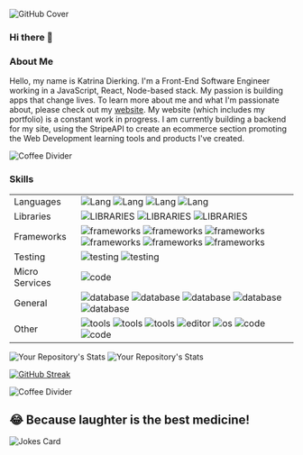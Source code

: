 
<!--
**Katrina-Dierking/katrina-dierking** is a ✨ _special_ ✨ repository because its `README.md` (this file) appears on your GitHub profile.

Here are some ideas to get you started:

- 🔭 I’m currently working on ...
- 🌱 I’m currently learning ...
- 👯 I’m looking to collaborate on ...
- 🤔 I’m looking for help with ...
- 💬 Ask me about ...
- 📫 How to reach me: ...
- 😄 Pronouns: ...
- ⚡ Fun fact: ...
-->

![GitHub Cover](https://blog.hertimetocode.com/wp-content/uploads/2022/08/SOFTWARE-1.png)
### Hi there 👋
### About Me 
Hello, my name is Katrina Dierking. I'm a Front-End Software Engineer working in a JavaScript, React, Node-based stack. My passion is building apps that change lives. To learn more about me and what I'm passionate about, please check out my [website](https://hertimetocode.com). My website (which includes my portfolio) is a constant work in progress. I am currently building a backend for my site, using the StripeAPI to create an ecommerce section promoting the Web Development learning tools and products I've created. 

 ![Coffee Divider](https://blog.hertimetocode.com/wp-content/uploads/2021/04/coffee-pulse.png)

### Skills
|               |               |
| ------------- | ------------- |
| Languages     |  <img src="https://img.shields.io/badge/Lang-HTML5-ff69b4.svg?style=flat-plastic" alt="Lang"> <img src="https://img.shields.io/badge/Lang-CSS-ff69b4.svg?style=flat-plastic" alt="Lang"> <img src="https://img.shields.io/badge/Lang-JavaScript-ff69b4.svg?style=flat-plastic" alt="Lang">  <img src="https://img.shields.io/badge/Lang-TypeScript-ff69b4.svg?style=flat-plastic" alt="Lang">|
| Libraries     | <img src="https://img.shields.io/badge/Lib-React-blue.svg?style=flat-plastic" alt="LIBRARIES"> <img src="https://img.shields.io/badge/Lib-Formik-blue.svg?style=flat-plastic" alt="LIBRARIES"> <img src="https://img.shields.io/badge/Lib-SemanticUI-blue.svg?style=flat-plastic" alt="LIBRARIES">|
| Frameworks    | <img src="https://img.shields.io/badge/FW-Redux-purple.svg?style=flat-plastic" alt="frameworks"> <img src="https://img.shields.io/badge/FW-Node.js-purple.svg?style=flat-plastic" alt="frameworks"> <img src="https://img.shields.io/badge/FW-Express-purple.svg?style=flat-plastic" alt="frameworks"> <img src="https://img.shields.io/badge/FW-Knex-purple.svg?style=flat-plastic" alt="frameworks"> <img src="https://img.shields.io/badge/FW-PowerShell-purple.svg?style=flat-plastic" alt="frameworks"> <img src="https://img.shields.io/badge/FW-Bootstrap-purple.svg?style=flat-plastic" alt="frameworks"> | 
| Testing | <img src="https://img.shields.io/badge/Test-Jest-yellow.svg?style=flat-plastic" alt="testing" > <img src="https://img.shields.io/badge/Test-Cypress-yellow.svg?style=flat-plastic" alt="testing" > |
| Micro Services | <img src="https://img.shields.io/badge/MS-StripeAPI-teal.svg?style=flat-plastic" alt="code">
| General | <img src="https://img.shields.io/badge/General-System Design-red.svg?style=flat-plastic" alt="database" >  <img src="https://img.shields.io/badge/General-Scalability-red.svg?style=flat-plastic" alt="database" > <img src="https://img.shields.io/badge/General-Responsiveness-red.svg?style=flat-plastic" alt="database" >  <img src="https://img.shields.io/badge/General-Agile PM-red.svg?style=flat-plastic" alt="database" >  <img src="https://img.shields.io/badge/General-Accessibility-red.svg?style=flat-plastic" alt="database" > |
| Other |  <img src="https://img.shields.io/badge/Tools-Postman-pink.svg?style=flat-plastic" alt="tools">  <img src="https://img.shields.io/badge/Tools-Git-pink.svg?style=flat-plastic" alt="tools"> <img src="https://img.shields.io/badge/Tools-GitHub-pink.svg?style=flat-plastic" alt="tools"> <img src="https://img.shields.io/badge/Editor-VSCode-pink.svg?style=flat-plastic" alt="editor"> <img src="https://img.shields.io/badge/OS-Windows 10-pink.svg?style=flat-plastic" alt="os"> <img src="https://img.shields.io/badge/Code-LESS-pink.svg?style=flat-plastic" alt="code"> <img src="https://img.shields.io/badge/Code-SASS-pink.svg?style=flat-plastic" alt="code"> |


![Your Repository's Stats](https://github-readme-stats.vercel.app/api/top-langs/?username=katrina-dierking&theme=default)  ![Your Repository's Stats](https://github-readme-stats.vercel.app/api?username=katrina-dierking&show_icons=true)

[![GitHub Streak](https://streak-stats.demolab.com?user=katrina-dierking&theme=javascriptdark)](https://git.io/streak-stats)

 ![Coffee Divider](https://blog.hertimetocode.com/wp-content/uploads/2021/04/coffee-pulse.png)
 
<!--  ### View my Trello board (Feel free to leave comments and offer suggestions.)
  [Invitation Link](https://trello.com/invite/b/hkdssiNx/2b8d15d4f842a97fb5b57036cc6d0e55/projects-tasks)
 ![Trello board](https://blog.hertimetocode.com/wp-content/uploads/2021/05/TrelloScreen.png) -->
 
## 😂 Because laughter is the best medicine!
![Jokes Card](https://readme-jokes.vercel.app/api)

